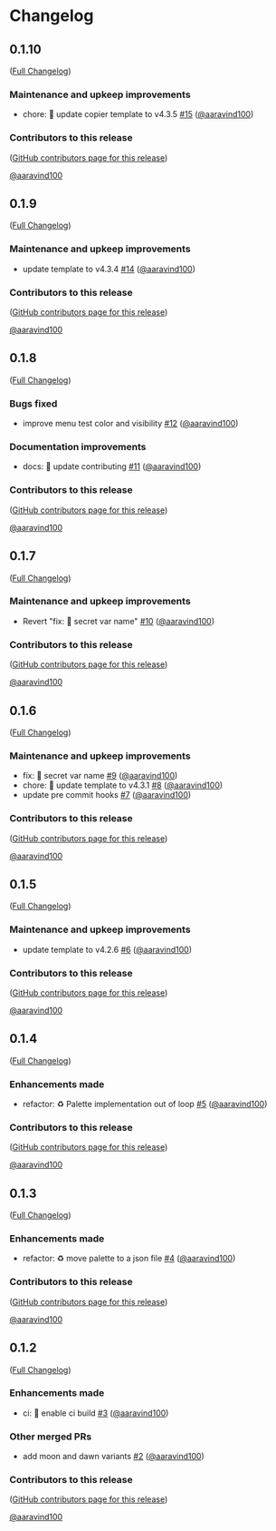 # Changelog

<!-- <START NEW CHANGELOG ENTRY> -->

## 0.1.10

([Full Changelog](https://github.com/aaravind100/jupyterlab/compare/v0.1.9...66b219de11a3b88570150d0fff566b05252637cf))

### Maintenance and upkeep improvements

- chore: 🔧 update copier template to v4.3.5 [#15](https://github.com/aaravind100/jupyterlab/pull/15) ([@aaravind100](https://github.com/aaravind100))

### Contributors to this release

([GitHub contributors page for this release](https://github.com/aaravind100/jupyterlab/graphs/contributors?from=2024-07-21&to=2024-09-09&type=c))

[@aaravind100](https://github.com/search?q=repo%3Aaaravind100%2Fjupyterlab+involves%3Aaaravind100+updated%3A2024-07-21..2024-09-09&type=Issues)

<!-- <END NEW CHANGELOG ENTRY> -->

## 0.1.9

([Full Changelog](https://github.com/aaravind100/jupyterlab/compare/v0.1.8...32a12de168da26d6f4432962d361c16208550582))

### Maintenance and upkeep improvements

- update template to v4.3.4 [#14](https://github.com/aaravind100/jupyterlab/pull/14) ([@aaravind100](https://github.com/aaravind100))

### Contributors to this release

([GitHub contributors page for this release](https://github.com/aaravind100/jupyterlab/graphs/contributors?from=2024-06-01&to=2024-07-21&type=c))

[@aaravind100](https://github.com/search?q=repo%3Aaaravind100%2Fjupyterlab+involves%3Aaaravind100+updated%3A2024-06-01..2024-07-21&type=Issues)

## 0.1.8

([Full Changelog](https://github.com/aaravind100/jupyterlab/compare/v0.1.7...670f49ce630ebd215c4822437e1fa2c809a07c1d))

### Bugs fixed

- improve menu test color and visibility [#12](https://github.com/aaravind100/jupyterlab/pull/12) ([@aaravind100](https://github.com/aaravind100))

### Documentation improvements

- docs: :memo: update contributing [#11](https://github.com/aaravind100/jupyterlab/pull/11) ([@aaravind100](https://github.com/aaravind100))

### Contributors to this release

([GitHub contributors page for this release](https://github.com/aaravind100/jupyterlab/graphs/contributors?from=2024-05-28&to=2024-06-01&type=c))

[@aaravind100](https://github.com/search?q=repo%3Aaaravind100%2Fjupyterlab+involves%3Aaaravind100+updated%3A2024-05-28..2024-06-01&type=Issues)

## 0.1.7

([Full Changelog](https://github.com/aaravind100/jupyterlab/compare/v0.1.6...0a32b0bed802d97d0b34f90d856c759eaecfb4d2))

### Maintenance and upkeep improvements

- Revert "fix: :bug: secret var name" [#10](https://github.com/aaravind100/jupyterlab/pull/10) ([@aaravind100](https://github.com/aaravind100))

### Contributors to this release

([GitHub contributors page for this release](https://github.com/aaravind100/jupyterlab/graphs/contributors?from=2024-05-28&to=2024-05-28&type=c))

[@aaravind100](https://github.com/search?q=repo%3Aaaravind100%2Fjupyterlab+involves%3Aaaravind100+updated%3A2024-05-28..2024-05-28&type=Issues)

## 0.1.6

([Full Changelog](https://github.com/aaravind100/jupyterlab/compare/v0.1.5...d4e82be3baf220cb46ea2522ef5ca50d7cc94b62))

### Maintenance and upkeep improvements

- fix: :bug: secret var name [#9](https://github.com/aaravind100/jupyterlab/pull/9) ([@aaravind100](https://github.com/aaravind100))
- chore: :construction_worker: update template to v4.3.1 [#8](https://github.com/aaravind100/jupyterlab/pull/8) ([@aaravind100](https://github.com/aaravind100))
- update pre commit hooks [#7](https://github.com/aaravind100/jupyterlab/pull/7) ([@aaravind100](https://github.com/aaravind100))

### Contributors to this release

([GitHub contributors page for this release](https://github.com/aaravind100/jupyterlab/graphs/contributors?from=2024-04-10&to=2024-05-28&type=c))

[@aaravind100](https://github.com/search?q=repo%3Aaaravind100%2Fjupyterlab+involves%3Aaaravind100+updated%3A2024-04-10..2024-05-28&type=Issues)

## 0.1.5

([Full Changelog](https://github.com/aaravind100/jupyterlab/compare/v0.1.4...b770b8a44a7348efb306861e7d449108bd7095ea))

### Maintenance and upkeep improvements

- update template to v4.2.6 [#6](https://github.com/aaravind100/jupyterlab/pull/6) ([@aaravind100](https://github.com/aaravind100))

### Contributors to this release

([GitHub contributors page for this release](https://github.com/aaravind100/jupyterlab/graphs/contributors?from=2024-01-28&to=2024-04-10&type=c))

[@aaravind100](https://github.com/search?q=repo%3Aaaravind100%2Fjupyterlab+involves%3Aaaravind100+updated%3A2024-01-28..2024-04-10&type=Issues)

## 0.1.4

([Full Changelog](https://github.com/aaravind100/jupyterlab/compare/v0.1.3...bb0738f57092f86a380e1e56aced95d4c3c22321))

### Enhancements made

- refactor: :recycle: Palette implementation out of loop [#5](https://github.com/aaravind100/jupyterlab/pull/5) ([@aaravind100](https://github.com/aaravind100))

### Contributors to this release

([GitHub contributors page for this release](https://github.com/aaravind100/jupyterlab/graphs/contributors?from=2024-01-28&to=2024-01-28&type=c))

[@aaravind100](https://github.com/search?q=repo%3Aaaravind100%2Fjupyterlab+involves%3Aaaravind100+updated%3A2024-01-28..2024-01-28&type=Issues)

## 0.1.3

([Full Changelog](https://github.com/aaravind100/jupyterlab/compare/v0.1.2...4525937871d260d2994d93633b7f0f4a69d68c20))

### Enhancements made

- refactor: :recycle: move palette to a json file [#4](https://github.com/aaravind100/jupyterlab/pull/4) ([@aaravind100](https://github.com/aaravind100))

### Contributors to this release

([GitHub contributors page for this release](https://github.com/aaravind100/jupyterlab/graphs/contributors?from=2024-01-24&to=2024-01-28&type=c))

[@aaravind100](https://github.com/search?q=repo%3Aaaravind100%2Fjupyterlab+involves%3Aaaravind100+updated%3A2024-01-24..2024-01-28&type=Issues)

## 0.1.2

([Full Changelog](https://github.com/aaravind100/jupyterlab/compare/0.1.1...53b197a9efa93c6dad4303d6487b25dfc50464cc))

### Enhancements made

- ci: :construction_worker: enable ci build [#3](https://github.com/aaravind100/jupyterlab/pull/3) ([@aaravind100](https://github.com/aaravind100))

### Other merged PRs

- add moon and dawn variants [#2](https://github.com/aaravind100/jupyterlab/pull/2) ([@aaravind100](https://github.com/aaravind100))

### Contributors to this release

([GitHub contributors page for this release](https://github.com/aaravind100/jupyterlab/graphs/contributors?from=2024-01-24&to=2024-01-24&type=c))

[@aaravind100](https://github.com/search?q=repo%3Aaaravind100%2Fjupyterlab+involves%3Aaaravind100+updated%3A2024-01-24..2024-01-24&type=Issues)
